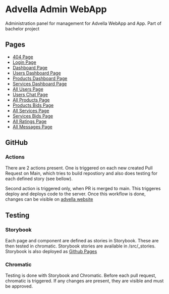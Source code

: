 # Advella Admin WebApp

Administration panel for management for Advella WebApp and App. Part of bachelor project

## Pages

- [404 Page](https://admin.advella.popal.dev/404)
- [Login Page](https://admin.advella.popal.dev/)
- [Dashboard Page](https://admin.advella.popal.dev/dashboard)
- [Users Dashboard Page](https://admin.advella.popal.dev/dashboard/users)
- [Products Dashboard Page](https://admin.advella.popal.dev/dashboard/products)
- [Services Dashboard Page](https://admin.advella.popal.dev/dashboard/services)
- [All Users Page](https://admin.advella.popal.dev/users)
- [Users Chat Page](https://admin.advella.popal.dev/users/chat)
- [All Products Page](https://admin.advella.popal.dev/products)
- [Products Bids Page](https://admin.advella.popal.dev/products/bids)
- [All Services Page](https://admin.advella.popal.dev/services)
- [Services Bids Page](https://admin.advella.popal.dev/services/bids)
- [All Ratings Page](https://admin.advella.popal.dev/ratings)
- [All Messages Page](https://admin.advella.popal.dev/messages)

## GitHub

### Actions

There are 2 actions present. One is triggered on each new created Pull Request on Main, which tries to build repostiory and also does testing for each defined story (see bellow). 

Second action is triggered only, when PR is merged to main. This triggeres deploy and deploys code to the server. Once this workflow is done, changes can be visible on [advella website](https://admin.advella.popal.dev/)

## Testing

### Storybook

Each page and component are defined as stories in Storybook. These are then tested in chromatic. Storybook stories are available in /src/_stories. Storybook is also deployed as [Github Pages](https://group27-endgame.github.io/advella-frontend-webapp-admin/)

### Chromatic

Testing is done with Storybook and Chromatic. Before each pull request, chromatic is triggered. If any changes are present, they are visible and must be approved.
